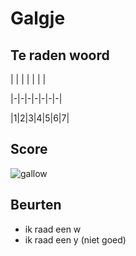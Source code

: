 # Galgje

## Te raden woord

| | | | | | |

|-|-|-|-|-|-|-|

|1|2|3|4|5|6|7|

## Score
![gallow](./images/1.png)

## Beurten
* ik raad een w
* ik raad een y (niet goed)
